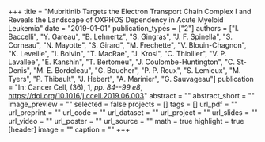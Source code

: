 +++
title = "Mubritinib Targets the Electron Transport Chain Complex I and Reveals the Landscape of OXPHOS Dependency in Acute Myeloid Leukemia"
date = "2019-01-01"
publication_types = ["2"]
authors = ["I. Baccelli", "Y. Gareau", "B. Lehnertz", "S. Gingras", "J. F. Spinella", "S. Corneau", "N. Mayotte", "S. Girard", "M. Frechette", "V. Blouin-Chagnon", "K. Leveille", "I. Boivin", "T. MacRae", "J. Krosl", "C. Thiollier", "V. P. Lavallee", "E. Kanshin", "T. Bertomeu", "J. Coulombe-Huntington", "C. St-Denis", "M. E. Bordeleau", "G. Boucher", "P. P. Roux", "S. Lemieux", "M. Tyers", "P. Thibault", "J. Hebert", "A. Marinier", "G. Sauvageau"]
publication = "In: Cancer Cell, (36), 1, _pp. 84--99.e8_, https://doi.org/10.1016/j.ccell.2019.06.003"
abstract = ""
abstract_short = ""
image_preview = ""
selected = false
projects = []
tags = []
url_pdf = ""
url_preprint = ""
url_code = ""
url_dataset = ""
url_project = ""
url_slides = ""
url_video = ""
url_poster = ""
url_source = ""
math = true
highlight = true
[header]
image = ""
caption = ""
+++
